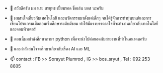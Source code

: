 - 👋 สวัสดีครับ ผม นาย สรยุทธ เปี่ยมรอด ชื่อเล่น บอส นะครับ
 
- 👀 ผมสนใจเกี่ยวกับเทคโนโลยี และนวัตกรรมมาตั้งแต่เด็กๆ 
      จนได้รู้จักการทำหุ่นยนต์และการเขียนโปรแกรมเมื่อตอนเริ่มศึกษาระดับมัธยม 
      ทำให้มีแรงบรรดาลใจที่จะทำงานเกี่ยวกับเทคโนโลยีและคอมพิวเตอร์
 
- 🌱 ตอนนี้ผมกำลังศึกษาภาษา python เพื่อจะนำไปต่อยอดกับสายงานที่ทำในอนาคตครับ

- 💞️ และกำลังสนใจจะศึกษาเกี่ยวกับเรื่อง AI และ ML

- 📫 contact : FB >> Sorayut Piumrod , IG >> bos_sryut , Tel : 092 253 8605
